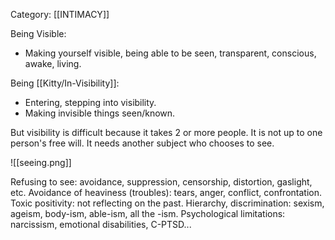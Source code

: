 Category: [[INTIMACY]]

Being Visible:

- Making yourself visible, being able to be seen, transparent, conscious, awake, living.

Being [[Kitty/In-Visibility]]:
- Entering, stepping into visibility.
- Making invisible things seen/known.

But visibility is difficult because it takes 2 or more people. 
It is not up to one person's free will.
It needs another subject who chooses to see.

![[seeing.png]]

Refusing to see: avoidance, suppression, censorship, distortion, gaslight, etc.
Avoidance of heaviness (troubles): tears, anger, conflict, confrontation.
Toxic positivity: not reflecting on the past.
Hierarchy, discrimination: sexism, ageism, body-ism, able-ism, all the -ism.
Psychological limitations: narcissism, emotional disabilities, C-PTSD...